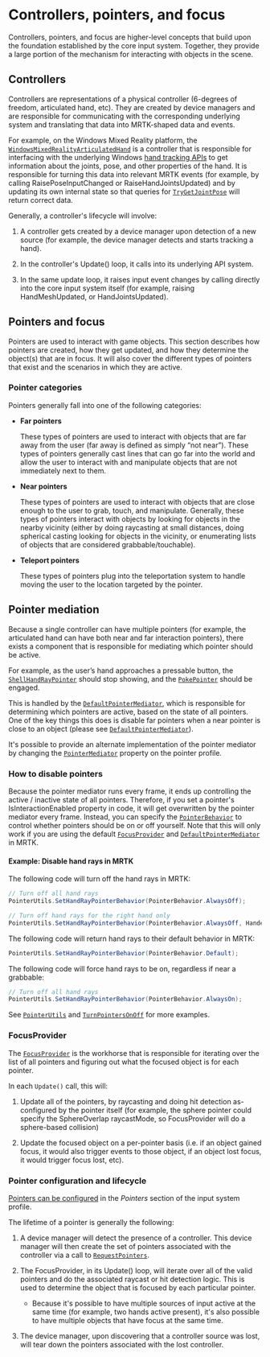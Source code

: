 # Controllers, pointers, and focus

Controllers, pointers, and focus are higher-level concepts that build upon the foundation established by the core input system. Together, they provide a large portion of the mechanism for interacting with objects in the scene.

## Controllers

Controllers are representations of a physical controller (6-degrees of freedom, articulated hand, etc). They are created by device managers and are responsible for communicating with the corresponding underlying system and translating that data into MRTK-shaped data and events.

For example, on the Windows Mixed Reality platform, the [`WindowsMixedRealityArticulatedHand`](xref:Microsoft.MixedReality.Toolkit.WindowsMixedReality.Input.WindowsMixedRealityArticulatedHand) is a controller that is responsible for interfacing with the underlying Windows [hand tracking APIs](https://docs.microsoft.com/uwp/api/windows.ui.input.spatial.spatialinteractionsourcestate) to get information about the joints, pose, and other properties of the hand. It is responsible for turning this data into relevant MRTK events (for example, by calling RaisePoseInputChanged or RaiseHandJointsUpdated) and by updating its own internal state so that queries for [`TryGetJointPose`](xref:Microsoft.MixedReality.Toolkit.Input.HandJointUtils.TryGetJointPose(TrackedHandJoint,Handedness,MixedRealityPose@)) will return correct data.

Generally, a controller's lifecycle will involve:

1. A controller gets created by a device manager upon detection of a new source (for example, the device manager detects and starts tracking a hand).

2. In the controller's Update() loop, it calls into its underlying API system.

3. In the same update loop, it raises input event changes by calling directly into the core input system itself (for example, raising HandMeshUpdated, or HandJointsUpdated).

## Pointers and focus

Pointers are used to interact with game objects. This section describes how pointers are created, how they get updated, and how they determine the object(s) that are in focus. It will also cover the different types of pointers that exist and the scenarios in which they are active.

### Pointer categories

Pointers generally fall into one of the following categories:

- **Far pointers**

  These types of pointers are used to interact with objects that are far away from the user (far away is defined as simply “not near”). These types of pointers generally cast lines that can go far into the world and allow the user to interact with and manipulate objects that are not immediately next to them.

- **Near pointers**

  These types of pointers are used to interact with objects that are close enough to the user to grab, touch, and manipulate. Generally, these types of pointers interact with objects by looking for objects in the nearby vicinity (either by doing raycasting at small distances, doing spherical casting looking for objects in the vicinity, or enumerating lists of objects that are considered grabbable/touchable).

- **Teleport pointers**

  These types of pointers plug into the teleportation system to handle moving the user to the location targeted by the pointer.

## Pointer mediation

Because a single controller can have multiple pointers (for example, the articulated hand can have both near and far interaction pointers), there exists a component that is responsible for mediating which pointer should be active.

For example, as the user’s hand approaches a pressable button, the [`ShellHandRayPointer`](xref:Microsoft.MixedReality.Toolkit.Input.ShellHandRayPointer) should stop showing, and the [`PokePointer`](xref:Microsoft.MixedReality.Toolkit.Input.PokePointer) should be engaged.

This is handled by the [`DefaultPointerMediator`](xref:Microsoft.MixedReality.Toolkit.Input.DefaultPointerMediator),
which is responsible for determining which pointers are active, based on the state of all pointers. One of the key things this does is disable far pointers when a near pointer is close to an object (please see [`DefaultPointerMediator`](xref:Microsoft.MixedReality.Toolkit.Input.DefaultPointerMediator)).

It's possible to provide an alternate implementation of the pointer mediator by changing the [`PointerMediator`](xref:Microsoft.MixedReality.Toolkit.Input.MixedRealityPointerProfile.PointerMediator) property on the pointer profile.

### How to disable pointers

Because the pointer mediator runs every frame, it ends up controlling the active / inactive state of all pointers. Therefore, if you set a pointer's IsInteractionEnabled property in code, it will get overwritten by the pointer mediator every frame. Instead, you can specify the [`PointerBehavior`](xref:Microsoft.MixedReality.Toolkit.Input.PointerBehavior) to control whether pointers should be on or off yourself. Note that this will only work if you are using the default [`FocusProvider`](xref:Microsoft.MixedReality.Toolkit.Input.FocusProvider) and [`DefaultPointerMediator`](xref:Microsoft.MixedReality.Toolkit.Input.DefaultPointerMediator) in MRTK.

#### Example: Disable hand rays in MRTK

The following code will turn off the hand rays in MRTK:

```c#
// Turn off all hand rays
PointerUtils.SetHandRayPointerBehavior(PointerBehavior.AlwaysOff);

// Turn off hand rays for the right hand only
PointerUtils.SetHandRayPointerBehavior(PointerBehavior.AlwaysOff, Handedness.Right);
```

The following code will return hand rays to their default behavior in MRTK:

```c#
PointerUtils.SetHandRayPointerBehavior(PointerBehavior.Default);
```

The following code will force hand rays to be on, regardless if near a grabbable:

```c#
// Turn off all hand rays
PointerUtils.SetHandRayPointerBehavior(PointerBehavior.AlwaysOn);
```

See [`PointerUtils`](xref:Microsoft.MixedReality.Toolkit.Input.PointerUtils) and [`TurnPointersOnOff`](xref:Microsoft.MixedReality.Toolkit.Examples.Demos.DisablePointersExample) for more examples.

### FocusProvider

The [`FocusProvider`](xref:Microsoft.MixedReality.Toolkit.Input.FocusProvider) is the workhorse that is responsible for
iterating over the list of all pointers and figuring out what the focused object is for each pointer.

In each `Update()` call, this will:

1. Update all of the pointers, by raycasting and doing hit detection as-configured by the pointer itself (for example, the sphere pointer could specify the SphereOverlap raycastMode, so FocusProvider will do a sphere-based collision)

2. Update the focused object on a per-pointer basis (i.e. if an object gained focus, it would also trigger events to those object, if an object lost focus, it would trigger focus lost, etc).

### Pointer configuration and lifecycle

[Pointers can be configured](../../features/Input/Pointers.md) in the *Pointers* section of the input system profile.

The lifetime of a pointer is generally the following:

1. A device manager will detect the presence of a controller. This device manager will then create the set of pointers associated with the controller via a call to [`RequestPointers`](xref:Microsoft.MixedReality.Toolkit.Input.BaseInputDeviceManager).

2. The FocusProvider, in its Update() loop, will iterate over all of the valid pointers and do the associated raycast or hit detection logic. This is used to determine the object that is focused by each particular pointer.

    - Because it's possible to have multiple sources of input active at the same time (for example, two hands active present), it's also possible to have multiple objects that have focus at the same time.

3. The device manager, upon discovering that a controller source was lost, will tear down the pointers associated with the lost controller.
